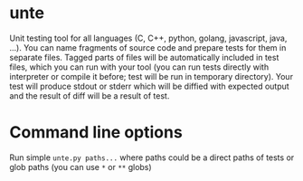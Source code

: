# unte

Unit testing tool for all languages (C, C++, python, golang, javascript, java,
...). You can name fragments of source code and prepare tests for them in
separate files. Tagged parts of files will be automatically included in test
files, which you can run with your tool (you can run tests directly with
interpreter or compile it before; test will be run in temporary directory).
Your test will produce stdout or stderr which will be diffied with expected
output and the result of diff will be a result of test.

# Command line options

Run simple `unte.py paths...` where paths could be a direct paths of tests or
glob paths (you can use `*` or `**` globs)

